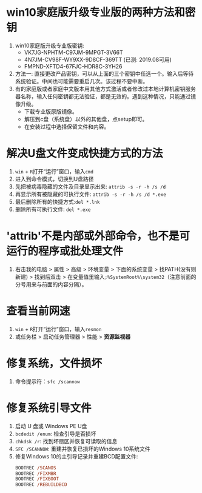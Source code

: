 # win10家庭版升级专业版的两种方法和密钥
1. win10家庭版升级专业版密钥: 
    + VK7JG-NPHTM-C97JM-9MPGT-3V66T
    + 4N7JM-CV98F-WY9XX-9D8CF-369TT (已测: 2019.08可用)
    + FMPND-XFTD4-67FJC-HDR8C-3YH26
2. 方法一: 直接更改产品密钥，可以从上面的三个密钥中任选一个。输入后等待系统验证。中间也可能需要重启几次。该过程不要中断。
3. 有的家庭版或者家庭中文版本用其他方式激活或者修改过本地计算机密钥服务器名称，输入任何密钥都无法验证，都是无效的。遇到这种情况，只能通过镜像升级。
    + 下载专业版原版镜像。
    + 解压到c盘（系统盘）以外的其他盘，点setup即可。
    + 在安装过程中选择保留文件和内容。

# 解决U盘文件变成快捷方式的方法
1. `win` + `R`打开“运行”窗口，输入`cmd`
2. 进入到命令模式，切换到U盘路径
3. 先把被病毒隐藏的文件及目录显示出来: `attrib -s -r -h /s /d`
4. 再显示所有被隐藏的可执行文件: `attrib -s -r -h /s /d *.exe`
5. 最后删除所有的快捷方式:`del *.lnk`
6. 删除所有可执行文件: `del *.exe`

# 'attrib'不是内部或外部命令，也不是可运行的程序或批处理文件
1. 右击我的电脑 > 属性 > 高级 > 环境变量 > 下面的系统变量 > 找PATH(没有则新建) > 找到后双击 > 在变量值里输入`;%SystemRoot%\system32`（注意前面的分号用来与前面的内容分隔）。

# 查看当前网速
1. `win` + `R`打开“运行”窗口，输入`resmon`
2. 或任务栏 > 启动任务管理器 > 性能 > **资源监视器**


# 修复系统，文件损坏
1. 命令提示符：`sfc /scannow`


# 修复系统引导文件
1. 启动 U 盘或 Windows PE U盘
2. `bcdedit /enum`: 检查引导是否损坏
3. `chkdsk /r`: 找到坏扇区并恢复可读取的信息
4. `SFC /SCANNOW`: 重建并恢复已损坏的Windows 10系统文件
5. 修复Windows 10的主引导记录并重建BCD配置文件:
    ```ps
    BOOTREC /SCANOS
    BOOTREC /FIXMBR
    BOOTREC /FIXBOOT
    BOOTREC /REBUILDBCD
    ```
